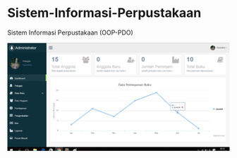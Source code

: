# Sistem-Informasi-Perpustakaan
Sistem Informasi Perpustakaan (OOP-PDO)


![alt text](https://github.com/Aziz-Rahman/Sistem-Informasi-Perpustakaan/blob/master/assets/images/dashboard-1.png)
